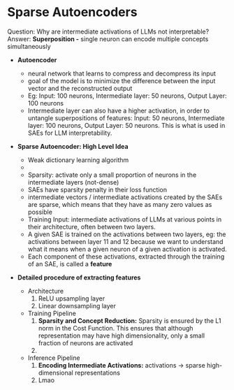 # Sparse Autoencoders

Question: Why are intermediate activations of LLMs not interpretable?
Answer: **Superposition -** single neuron can encode multiple concepts simultaneously

- **Autoencoder** 
	- neural network that learns to compress and decompress its input
	- goal of the model is to minimize the difference between the input vector and the reconstructed output
	- Eg: Input: 100 neurons, Intermediate layer: 50 neurons, Output Layer: 100 neurons
	- Intermediate layer can also have a higher activation, in order to untangle superpositions of features: Input: 50 neurons, Intermediate layer: 100 neurons, Output Layer: 50 neurons. This is what is used in SAEs for LLM interpretability.
	
- **Sparse Autoencoder: High Level Idea**
	- Weak dictionary learning algorithm
	- 
	- Sparsity: activate only a small proportion of neurons in the intermediate layers (not-dense)
	- SAEs have sparsity penalty in their loss function
	- intermediate vectors / intermediate activations created by the SAEs are sparse, which means that they have as many zero values as possible
	- Training Input: intermediate activations of LLMs at various points in their architecture, often between two layers. 
	- A given SAE is trained on the activations between two layers, eg: the activations between layer 11 and 12 because we want to understand what it means when a given neuron of a given activation is activated.
	- Each component of these activations, extracted through the training of an SAE, is called a **feature**

- **Detailed procedure of extracting features**
	- Architecture
		1. ReLU upsampling layer
		2. Linear downsampling layer
	- Training Pipeline
		1. **Sparsity and Concept Reduction:** Sparsity is ensured by the L1 norm in the Cost Function. This ensures that although representation may have high dimensionality, only a small fraction of neurons are activated
		2. 
	- Inference Pipeline
		1. **Encoding Intermediate Activations:** activations -> sparse high-dimensional representations 
		2. Lmao